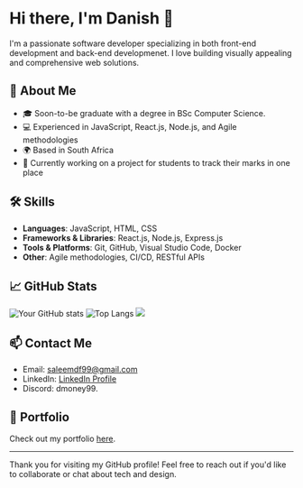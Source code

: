 
# Hi there, I'm Danish 👋

I'm a passionate software developer specializing in both front-end development and back-end developmenet. I love building visually appealing and comprehensive web solutions. 

## 🚀 About Me

- 🎓 Soon-to-be graduate with a degree in BSc Computer Science.
- 💻 Experienced in JavaScript, React.js, Node.js, and Agile methodologies
- 🌍 Based in South Africa
- 🔭 Currently working on a project for students to track their marks in one place

## 🛠️ Skills

- **Languages**: JavaScript, HTML, CSS
- **Frameworks & Libraries**: React.js, Node.js, Express.js
- **Tools & Platforms**: Git, GitHub, Visual Studio Code, Docker
- **Other**: Agile methodologies, CI/CD, RESTful APIs

## 📈 GitHub Stats

![Your GitHub stats](https://github-readme-stats.vercel.app/api?username=danishx99&show_icons=true&theme=radical)
![Top Langs](https://github-readme-stats.vercel.app/api/top-langs/?username=danishx99&layout=compact&theme=radical)
![](https://komarev.com/ghpvc/?username=danishx99)


## 📫 Contact Me

- Email: saleemdf99@gmail.com
- LinkedIn: [LinkedIn Profile](https://linkedin.com/in/danishsaleemx)
- Discord: dmoney99.



## 🎨 Portfolio

Check out my portfolio [here](https://www.danishsaleem.dev).

---

Thank you for visiting my GitHub profile! Feel free to reach out if you'd like to collaborate or chat about tech and design.
